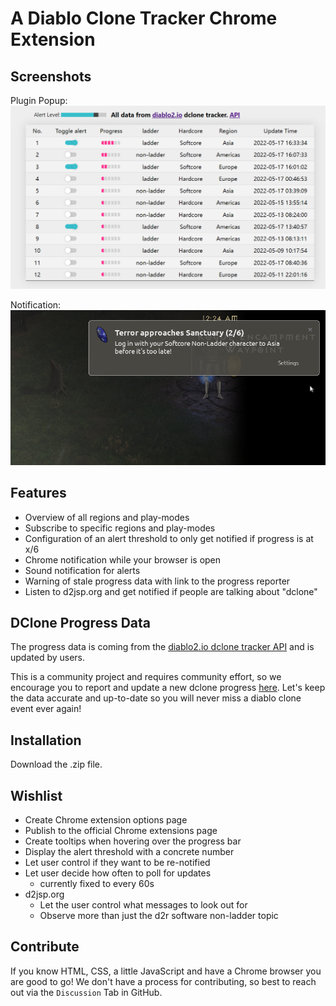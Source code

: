 A Diablo Clone Tracker Chrome Extension
=======================================

Screenshots
-----------
Plugin Popup:
![Plugin Popup](./img/screenshot.png)

Notification:
![Notification](./img/notification.png)

Features
--------

- Overview of all regions and play-modes
- Subscribe to specific regions and play-modes
- Configuration of an alert threshold to only get notified if progress is at x/6
- Chrome notification while your browser is open
- Sound notification for alerts
- Warning of stale progress data with link to the progress reporter
- Listen to d2jsp.org and get notified if people are talking about "dclone"

DClone Progress Data
--------------------

The progress data is coming from
the [diablo2.io dclone tracker API](https://diablo2.io/forums/diablo-clone-uber-diablo-tracker-public-api-t906872.html)
and is updated by users.

This is a community project and requires community effort, so we encourage you to report and update a new dclone
progress [here](https://diablo2.io/dclonetracker.php). Let's keep the data accurate and up-to-date so you will never
miss a diablo clone event ever again!

Installation
------------

Download the .zip file.

Wishlist
--------

- Create Chrome extension options page
- Publish to the official Chrome extensions page
- Create tooltips when hovering over the progress bar
- Display the alert threshold with a concrete number
- Let user control if they want to be re-notified
- Let user decide how often to poll for updates
    - currently fixed to every 60s
- d2jsp.org
    - Let the user control what messages to look out for
    - Observe more than just the d2r software non-ladder topic

Contribute
----------
If you know HTML, CSS, a little JavaScript and have a Chrome browser you are good to go!
We don't have a process for contributing, so best to reach out via the `Discussion` Tab in GitHub.

